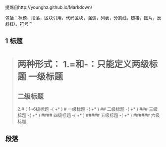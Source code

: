
提炼自http://younghz.github.io/Markdown/

包括：标题，段落，区块引用，代码区块，强调，列表，分割线，链接，图片，反斜杠\，符号'`'

## 1 标题

>两种形式：
>1.=和-：只能定义两级标题
>一级标题
>=========
>二级标题
>---------
>2.#：1~6级标题
>-( +* ) # 一级标题 -( +* ) ## 二级标题 -( +* ) ### 三级标题 -( +* ) #### 四级标题 -( +* ) ##### 五级标题 -( +* ) ###### 六级标题

## 段落

